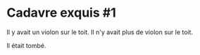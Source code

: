 # Cadavre exquis #1

Il y avait un violon sur le toit.
Il n'y avait plus de violon sur le toit.

Il était tombé.
